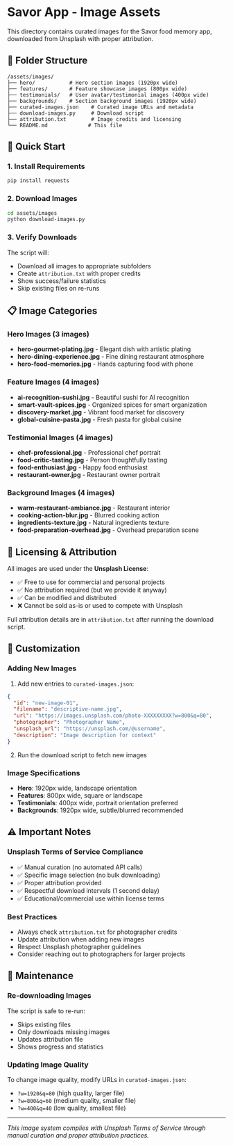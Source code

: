 # Savor App - Image Assets

This directory contains curated images for the Savor food memory app, downloaded from Unsplash with proper attribution.

## 📁 Folder Structure

```
/assets/images/
├── hero/           # Hero section images (1920px wide)
├── features/       # Feature showcase images (800px wide)  
├── testimonials/   # User avatar/testimonial images (400px wide)
├── backgrounds/    # Section background images (1920px wide)
├── curated-images.json    # Curated image URLs and metadata
├── download-images.py     # Download script
├── attribution.txt        # Image credits and licensing
└── README.md             # This file
```

## 🚀 Quick Start

### 1. Install Requirements
```bash
pip install requests
```

### 2. Download Images
```bash
cd assets/images
python download-images.py
```

### 3. Verify Downloads
The script will:
- Download all images to appropriate subfolders
- Create `attribution.txt` with proper credits
- Show success/failure statistics
- Skip existing files on re-runs

## 📋 Image Categories

### Hero Images (3 images)
- **hero-gourmet-plating.jpg** - Elegant dish with artistic plating
- **hero-dining-experience.jpg** - Fine dining restaurant atmosphere
- **hero-food-memories.jpg** - Hands capturing food with phone

### Feature Images (4 images)  
- **ai-recognition-sushi.jpg** - Beautiful sushi for AI recognition
- **smart-vault-spices.jpg** - Organized spices for smart organization
- **discovery-market.jpg** - Vibrant food market for discovery
- **global-cuisine-pasta.jpg** - Fresh pasta for global cuisine

### Testimonial Images (4 images)
- **chef-professional.jpg** - Professional chef portrait
- **food-critic-tasting.jpg** - Person thoughtfully tasting
- **food-enthusiast.jpg** - Happy food enthusiast
- **restaurant-owner.jpg** - Restaurant owner portrait

### Background Images (4 images)
- **warm-restaurant-ambiance.jpg** - Restaurant interior
- **cooking-action-blur.jpg** - Blurred cooking action
- **ingredients-texture.jpg** - Natural ingredients texture
- **food-preparation-overhead.jpg** - Overhead preparation scene

## 📄 Licensing & Attribution

All images are used under the **Unsplash License**:
- ✅ Free to use for commercial and personal projects
- ✅ No attribution required (but we provide it anyway)
- ✅ Can be modified and distributed
- ❌ Cannot be sold as-is or used to compete with Unsplash

Full attribution details are in `attribution.txt` after running the download script.

## 🔧 Customization

### Adding New Images
1. Add new entries to `curated-images.json`:
```json
{
  "id": "new-image-01",
  "filename": "descriptive-name.jpg",
  "url": "https://images.unsplash.com/photo-XXXXXXXXX?w=800&q=80",
  "photographer": "Photographer Name",
  "unsplash_url": "https://unsplash.com/@username",
  "description": "Image description for context"
}
```

2. Run the download script to fetch new images

### Image Specifications
- **Hero**: 1920px wide, landscape orientation
- **Features**: 800px wide, square or landscape  
- **Testimonials**: 400px wide, portrait orientation preferred
- **Backgrounds**: 1920px wide, subtle/blurred recommended

## ⚠️ Important Notes

### Unsplash Terms of Service Compliance
- ✅ Manual curation (no automated API calls)
- ✅ Specific image selection (no bulk downloading)
- ✅ Proper attribution provided
- ✅ Respectful download intervals (1 second delay)
- ✅ Educational/commercial use within license terms

### Best Practices
- Always check `attribution.txt` for photographer credits
- Update attribution when adding new images
- Respect Unsplash photographer guidelines
- Consider reaching out to photographers for larger projects

## 🔄 Maintenance

### Re-downloading Images
The script is safe to re-run:
- Skips existing files
- Only downloads missing images  
- Updates attribution file
- Shows progress and statistics

### Updating Image Quality
To change image quality, modify URLs in `curated-images.json`:
- `?w=1920&q=80` (high quality, larger file)
- `?w=800&q=60` (medium quality, smaller file)
- `?w=400&q=40` (low quality, smallest file)

---

*This image system complies with Unsplash Terms of Service through manual curation and proper attribution practices.*